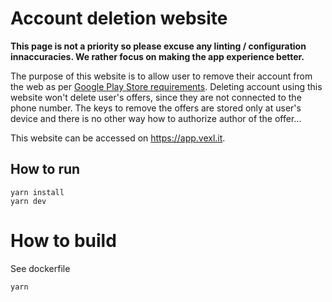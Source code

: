 # Account deletion website

**This page is not a priority so please excuse any linting / configuration innaccuracies. We rather focus on making the app experience better.**

The purpose of this website is to allow user to remove their account from the web as per [Google Play Store requirements](https://support.google.com/googleplay/android-developer/answer/13327111?hl=en). Deleting account using this website won't delete user's offers, since they are not connected to the phone number. The keys to remove the offers are stored only at user's device and there is no other way how to authorize author of the offer...

This website can be accessed on https://app.vexl.it.

## How to run

```
yarn install
yarn dev
```

# How to build

See dockerfile

```
yarn
```
